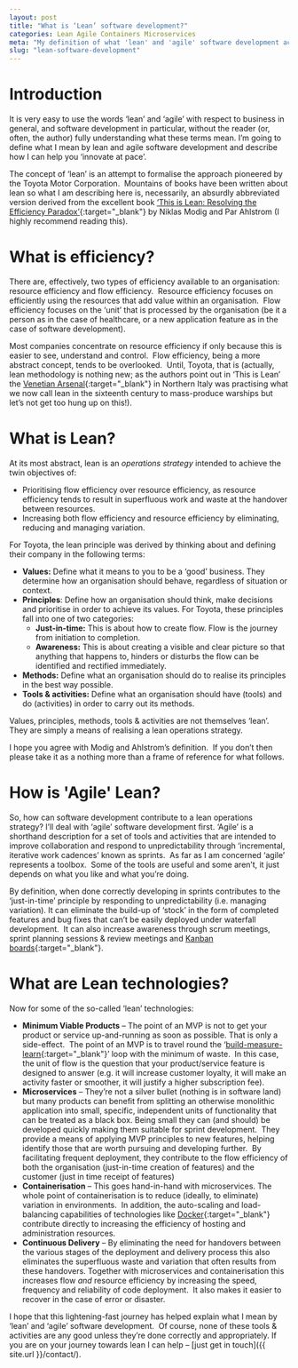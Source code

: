 ```yaml
---
layout: post
title: "What is ‘Lean’ software development?"
categories: Lean Agile Containers Microservices
meta: "My definition of what 'lean' and 'agile' software development actually is and how it contributes to a lean operations strategy."
slug: "lean-software-development"
---
```

# Introduction
It is very easy to use the words ‘lean’ and ‘agile’ with respect to business in general, and software development in particular, without the reader (or, often, the author) fully understanding what these terms mean. I’m going to define what I mean by lean and agile software development and describe how I can help you ‘innovate at pace’.

The concept of ‘lean’ is an attempt to formalise the approach pioneered by the Toyota Motor Corporation.  Mountains of books have been written about lean so what I am describing here is, necessarily, an absurdly abbreviated version derived from the excellent book [‘This is Lean: Resolving the Efficiency Paradox’](https://www.amazon.co.uk/This-Lean-Resolving-Efficiency-Paradox-ebook/dp/919803930X/ref=sr_1_1?s=books&ie=UTF8&qid=1469784866&sr=1-1&keywords=this+is+lean){:target="_blank"} by Niklas Modig and Par Ahlstrom (I highly recommend reading this). 
# What is efficiency?
There are, effectively, two types of efficiency available to an organisation: resource efficiency and flow efficiency.  Resource efficiency focuses on efficiently using the resources that add value within an organisation.  Flow efficiency focuses on the ‘unit’ that is processed by the organisation (be it a person as in the case of healthcare, or a new application feature as in the case of software development).

Most companies concentrate on resource efficiency if only because this is easier to see, understand and control.  Flow efficiency, being a more abstract concept, tends to be overlooked.  Until, Toyota, that is (actually, lean methodology is nothing new; as the authors point out in ‘This is Lean’ the [Venetian Arsenal](https://en.wikipedia.org/wiki/Venetian_Arsenal){:target="_blank"} in Northern Italy was practising what we now call lean in the sixteenth century to mass-produce warships but let’s not get too hung up on this!).
# What is Lean?
At its most abstract, lean is an *operations* *strategy* intended to achieve the twin objectives of: 
 - Prioritising flow efficiency over resource efficiency, as resource efficiency tends to result in superfluous work and waste at the handover between resources.
 - Increasing both flow efficiency and resource efficiency by eliminating, reducing and managing variation.

 For Toyota, the lean principle was derived by thinking about and defining their company in the following terms: 

 - **Values:** Define what it means to you to be a ‘good’ business. They determine how an organisation should behave, regardless of situation or context.
 - **Principles**: Define how an organisation should think, make decisions and prioritise in order to achieve its values. For Toyota, these principles fall into one of two categories: 
   - **Just-in-time:** This is about how to create flow. Flow is the journey from initiation to completion.
   - **Awareness:** This is about creating a visible and clear picture so that anything that happens to, hinders or disturbs the flow can be identified and rectified immediately.
 - **Methods:** Define what an organisation should do to realise its principles in the best way possible.
 - **Tools & activities:** Define what an organisation should have (tools) and do (activities) in order to carry out its methods.

Values, principles, methods, tools & activities are not themselves ‘lean’. They are simply a means of realising a lean operations strategy.

I hope you agree with Modig and Ahlstrom’s definition.  If you don’t then please take it as a nothing more than a frame of reference for what follows.

# How is 'Agile' Lean?

So, how can software development contribute to a lean operations strategy? I’ll deal with ‘agile’ software development first. ‘Agile’ is a shorthand description for a set of tools and activities that are intended to improve collaboration and respond to unpredictability through ‘incremental, iterative work cadences’ known as sprints.  As far as I am concerned ‘agile’ represents a toolbox.  Some of the tools are useful and some aren’t, it just depends on what you like and what you’re doing.

By definition, when done correctly developing in sprints contributes to the ‘just-in-time’ principle by responding to unpredictability (i.e. managing variation). It can eliminate the build-up of ‘stock’ in the form of completed features and bug fixes that can’t be easily deployed under waterfall development.  It can also increase awareness through scrum meetings, sprint planning sessions & review meetings and [Kanban boards](https://en.wikipedia.org/wiki/Kanban_board){:target="_blank"}.
# What are Lean technologies?
Now for some of the so-called ‘lean’ technologies: 
 - **Minimum Viable Products** – The point of an MVP is not to get your product or service up-and-running as soon as possible. That is only a side-effect.  The point of an MVP is to travel round the ‘[build-measure-learn](http://theleanstartup.com/principles){:target="_blank"}’ loop with the minimum of waste.  In this case, the unit of flow is the question that your product/service feature is designed to answer (e.g. it will increase customer loyalty, it will make an activity faster or smoother, it will justify a higher subscription fee).
 - **Microservices** – They’re not a silver bullet (nothing is in software land) but many products can benefit from splitting an otherwise monolithic application into small, specific, independent units of functionality that can be treated as a black box. Being small they can (and should) be developed quickly making them suitable for sprint development.  They provide a means of applying MVP principles to new features, helping identify those that are worth pursuing and developing further.  By facilitating frequent deployment, they contribute to the flow efficiency of both the organisation (just-in-time creation of features) and the customer (just in time receipt of features)
 - **Containerisation** – This goes hand-in-hand with microservices. The whole point of containerisation is to reduce (ideally, to eliminate) variation in environments.  In addition, the auto-scaling and load-balancing capabilities of technologies like [Docker](https://www.docker.com/){:target="_blank"} contribute directly to increasing the efficiency of hosting and administration resources.
 - **Continuous Delivery** – By eliminating the need for handovers between the various stages of the deployment and delivery process this also eliminates the superfluous waste and variation that often results from these handovers. Together with microservices and containerisation this increases flow *and* resource efficiency by increasing the speed, frequency and reliability of code deployment.  It also makes it easier to recover in the case of error or disaster.

 I hope that this lightening-fast journey has helped explain what I mean by ‘lean’ and ‘agile’ software development.  Of course, none of these tools & activities are any good unless they’re done correctly and appropriately. If you are on your journey towards lean I can help – [just get in touch]({{ site.url }}/contact/).
